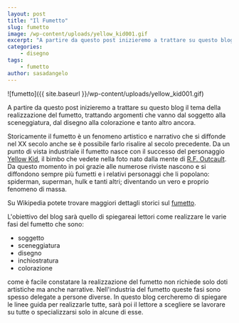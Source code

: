 ```yaml
---
layout: post
title: "Il Fumetto"
slug: fumetto
image: /wp-content/uploads/yellow_kid001.gif
excerpt: "A partire da questo post inizieremo a trattare su questo blog il tema della realizzazione del fumetto, trattando argomenti che vanno dal soggetto alla"
categories:
    - disegno
tags:
    - fumetto
author: sasadangelo
---
```


![fumetto]({{ site.baseurl }}/wp-content/uploads/yellow_kid001.gif)

A partire da questo post inizieremo a trattare su questo blog il tema della realizzazione del fumetto, trattando argomenti che vanno dal soggetto alla sceneggiatura, dal disegno alla colorazione e tanto altro ancora.

Storicamente il fumetto è un fenomeno artistico e narrativo che si diffonde nel XX secolo anche se è possibile farlo risalire al secolo precedente. Da un punto di vista industriale il fumetto nasce con il successo del personaggio [Yellow Kid](https://it.wikipedia.org/wiki/The_Yellow_Kid), il bimbo che vedete nella foto nato dalla mente di [R.F. Outcault](https://it.wikipedia.org/wiki/Richard_Felton_Outcault). Da questo momento in poi grazie alle numerose riviste nascono e si diffondono sempre più fumetti e i relativi personaggi che li popolano: spiderman, superman, hulk e tanti altri; diventando un vero e proprio fenomeno di massa.

Su Wikipedia potete trovare maggiori dettagli storici sul [fumetto](https://it.wikipedia.org/wiki/Fumetto).

L'obiettivo del blog sarà quello di spiegareai lettori come realizzare le varie fasi del fumetto che sono:

- soggetto
- sceneggiatura
- disegno
- inchiostratura
- colorazione

come è facile constatare la realizzazione del fumetto non richiede solo doti artistiche ma anche narrative. Nell'industria del fumetto queste fasi sono spesso delegate a persone diverse. In questo blog cercheremo di spiegare le linee guida per realizzarle tutte, sarà poi il lettore a scegliere se lavorare su tutte o specializzarsi solo in alcune di esse.
